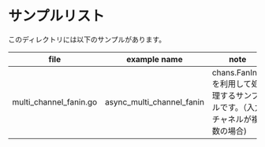# サンプルリスト

このディレクトリには以下のサンプルがあります。

|file|example name|note|
|----|------------|----|
|multi\_channel\_fanin.go|async\_multi\_channel\_fanin|chans.FanIn() を利用して処理するサンプルです。（入力チャネルが複数の場合)|

